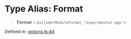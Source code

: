 # Type Alias: Format

> **Format** = `Exclude`\<`ModuleFormat`, `"experimental-app"`\>

Defined in: [options.ts:44](https://github.com/rolldown/tsdown/blob/0f71a8dc0229b7ba9c44a19dc9cf6d7c3566fca2/src/options.ts#L44)
